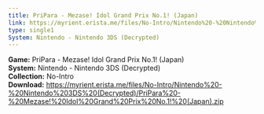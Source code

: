 ```yaml
---
title: PriPara - Mezase! Idol Grand Prix No.1! (Japan)
link: https://myrient.erista.me/files/No-Intro/Nintendo%20-%20Nintendo%203DS%20(Decrypted)/PriPara%20-%20Mezase!%20Idol%20Grand%20Prix%20No.1!%20(Japan).zip
type: single1
System: Nintendo - Nintendo 3DS (Decrypted)
---
```

<b>Game:</b> PriPara - Mezase! Idol Grand Prix No.1! (Japan)<br>
<b>System:</b> Nintendo - Nintendo 3DS (Decrypted)<br>
<b>Collection:</b> No-Intro<br>
<b>Download:</b> https://myrient.erista.me/files/No-Intro/Nintendo%20-%20Nintendo%203DS%20(Decrypted)/PriPara%20-%20Mezase!%20Idol%20Grand%20Prix%20No.1!%20(Japan).zip